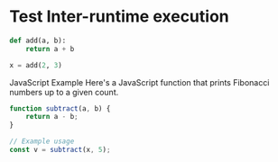 # Test Inter-runtime execution

```python
def add(a, b):
    return a + b

x = add(2, 3)
```


JavaScript Example
Here's a JavaScript function that prints Fibonacci numbers up to a given count.
```javascript
function subtract(a, b) {
    return a - b;
}

// Example usage
const v = subtract(x, 5);
```